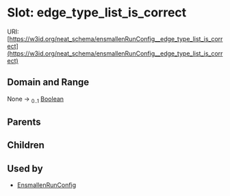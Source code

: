 
# Slot: edge_type_list_is_correct




URI: [https://w3id.org/neat_schema/ensmallenRunConfig__edge_type_list_is_correct](https://w3id.org/neat_schema/ensmallenRunConfig__edge_type_list_is_correct)


## Domain and Range

None &#8594;  <sub>0..1</sub> [Boolean](types/Boolean.md)

## Parents


## Children


## Used by

 * [EnsmallenRunConfig](EnsmallenRunConfig.md)
